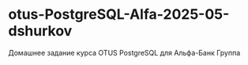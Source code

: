 # otus-PostgreSQL-Alfa-2025-05-dshurkov
Домашнее задание курса OTUS PostgreSQL для Альфа-Банк Группа 
